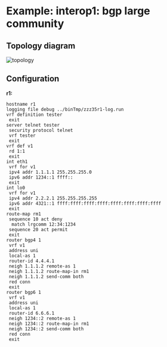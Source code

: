 # Example: interop1: bgp large community

## **Topology diagram**

![topology](/img/intop1-bgp21.tst.png)

## **Configuration**

**r1:**
```
hostname r1
logging file debug ../binTmp/zzz35r1-log.run
vrf definition tester
 exit
server telnet tester
 security protocol telnet
 vrf tester
 exit
vrf def v1
 rd 1:1
 exit
int eth1
 vrf for v1
 ipv4 addr 1.1.1.1 255.255.255.0
 ipv6 addr 1234::1 ffff::
 exit
int lo0
 vrf for v1
 ipv4 addr 2.2.2.1 255.255.255.255
 ipv6 addr 4321::1 ffff:ffff:ffff:ffff:ffff:ffff:ffff:ffff
 exit
route-map rm1
 sequence 10 act deny
  match lrgcomm 12:34:1234
 sequence 20 act permit
 exit
router bgp4 1
 vrf v1
 address uni
 local-as 1
 router-id 4.4.4.1
 neigh 1.1.1.2 remote-as 1
 neigh 1.1.1.2 route-map-in rm1
 neigh 1.1.1.2 send-comm both
 red conn
 exit
router bgp6 1
 vrf v1
 address uni
 local-as 1
 router-id 6.6.6.1
 neigh 1234::2 remote-as 1
 neigh 1234::2 route-map-in rm1
 neigh 1234::2 send-comm both
 red conn
 exit
```
